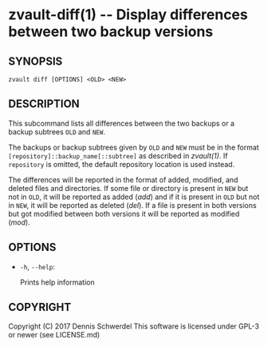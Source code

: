 zvault-diff(1) -- Display differences between two backup versions
=================================================================

## SYNOPSIS

`zvault diff [OPTIONS] <OLD> <NEW>`


## DESCRIPTION

This subcommand lists all differences between the two backups or a backup
subtrees `OLD` and `NEW`.

The backups or backup subtrees given by `OLD` and `NEW` must be in the format
`[repository]::backup_name[::subtree]` as described in _zvault(1)_.
If `repository` is omitted, the default repository location is used instead.

The differences will be reported in the format of added, modified, and deleted
files and directories. If some file or directory is present in `NEW` but not in
`OLD`, it will be reported as added (_add_) and if it is present in `OLD` but
not in `NEW`, it will be reported as deleted (_del_). If a file is present in
both versions but got modified between both versions it will be reported as
modified (_mod_).


## OPTIONS

  * `-h`, `--help`:

    Prints help information


## COPYRIGHT

Copyright (C) 2017  Dennis Schwerdel
This software is licensed under GPL-3 or newer (see LICENSE.md)
